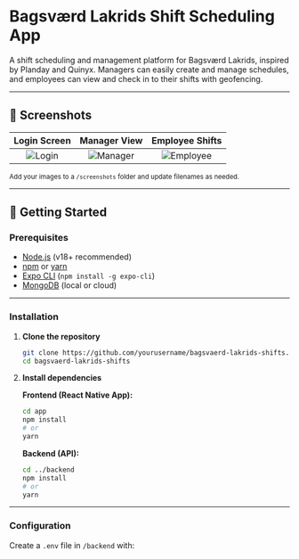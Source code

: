 # Bagsværd Lakrids Shift Scheduling App

A shift scheduling and management platform for Bagsværd Lakrids, inspired by Planday and Quinyx. Managers can easily create and manage schedules, and employees can view and check in to their shifts with geofencing.

---

## 📱 Screenshots

| Login Screen | Manager View | Employee Shifts |
|:---:|:---:|:---:|
| ![Login](screenshots/login.png) | ![Manager](screenshots/manager_schedule.png) | ![Employee](screenshots/employee_shifts.png) |

<sub>Add your images to a `/screenshots` folder and update filenames as needed.</sub>

---

## 🚀 Getting Started

### Prerequisites

- [Node.js](https://nodejs.org/) (v18+ recommended)
- [npm](https://www.npmjs.com/) or [yarn](https://yarnpkg.com/)
- [Expo CLI](https://docs.expo.dev/get-started/installation/) (`npm install -g expo-cli`)
- [MongoDB](https://www.mongodb.com/) (local or cloud)

---

### Installation

1. **Clone the repository**
    ```bash
    git clone https://github.com/yourusername/bagsvaerd-lakrids-shifts.git
    cd bagsvaerd-lakrids-shifts
    ```

2. **Install dependencies**

    **Frontend (React Native App):**
    ```bash
    cd app
    npm install
    # or
    yarn
    ```

    **Backend (API):**
    ```bash
    cd ../backend
    npm install
    # or
    yarn
    ```

---

### Configuration

Create a `.env` file in `/backend` with:



